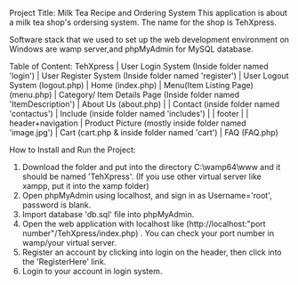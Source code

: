 Project Title: Milk Tea Recipe and Ordering System
This application is about a milk tea shop's ordersing system. The name for the shop is TehXpress.

Software stack that we used to set up the web development environment on Windows are wamp server,and phpMyAdmin for MySQL database.

Table of Content: 
TehXpress
| User Login System     (Inside folder named 'login')
| User Register System  (Inside folder named 'register')
| User Logout System    (logout.php)
| Home                  (index.php)
| Menu(Item Listing Page)   (menu.php)
| Category/ Item Details Page   (Inside folder named 'ItemDescription')
| About Us              (about.php)
| | Contact             (inside folder named 'contactus')
| Include               (inside folder named 'includes')
| | footer
| | header+navigation
| Product Picture       (mostly inside folder named 'image.jpg')
| Cart                  (cart.php & inside folder named 'cart')
| FAQ                   (FAQ.php)

How to Install and Run the Project:
1. Download the folder and put into the directory C:\wamp64\www and it should be named 'TehXpress'. (If you use other virtual server like xampp, put it into the xamp folder)
2. Open phpMyAdmin using localhost, and sign in as Username='root', password is blank.
3. Import database 'db.sql' file into phpMyAdmin.
4. Open the web application with localhost like (http://localhost:"port number"/TehXpress/index.php) . You can check your port number in wamp/your virtual server.
5. Register an account by clicking into login on the header, then click into the 'RegisterHere' link.
6. Login to your account in login system.


